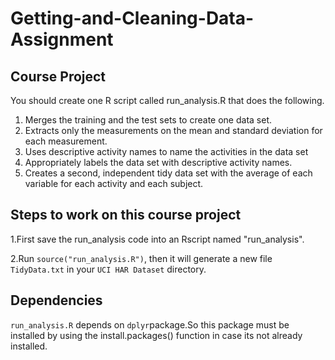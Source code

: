 # Getting-and-Cleaning-Data-Assignment

## Course Project

You should create one R script called run_analysis.R that does the following.

1. Merges the training and the test sets to create one data set.
2. Extracts only the measurements on the mean and standard deviation for each measurement.
3. Uses descriptive activity names to name the activities in the data set
4. Appropriately labels the data set with descriptive activity names.
5. Creates a second, independent tidy data set with the average of each variable for each activity and each subject.

## Steps to work on this course project
1.First save the run_analysis code into an Rscript named "run_analysis".

2.Run ```source("run_analysis.R")```, then it will generate a new file ```TidyData.txt``` in your ``` UCI HAR Dataset ``` directory.

## Dependencies

```run_analysis.R```  depends on ```dplyr```package.So this package must be installed by using the install.packages() function in case its not already installed.
